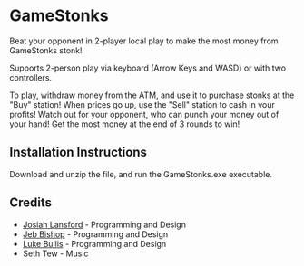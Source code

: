 # GameStonks
Beat your opponent in 2-player local play to make the most money from GameStonks stonk!

Supports 2-person play via keyboard (Arrow Keys and WASD) or with two controllers.

To play, withdraw money from the ATM, and use it to purchase stonks at the "Buy" station! When prices go up, use the "Sell" station to cash in your profits! Watch out for your opponent, who can punch your money out of your hand! Get the most money at the end of 3 rounds to win!

## Installation Instructions
Download and unzip the file, and run the GameStonks.exe executable.

## Credits
- [Josiah Lansford](https://github.com/josassy) - Programming and Design
- [Jeb Bishop](https://github.com/jebjebediah) - Programming and Design
- [Luke Bullis](https://github.com/Bedwinnjamin) - Programming and Design
- Seth Tew - Music
